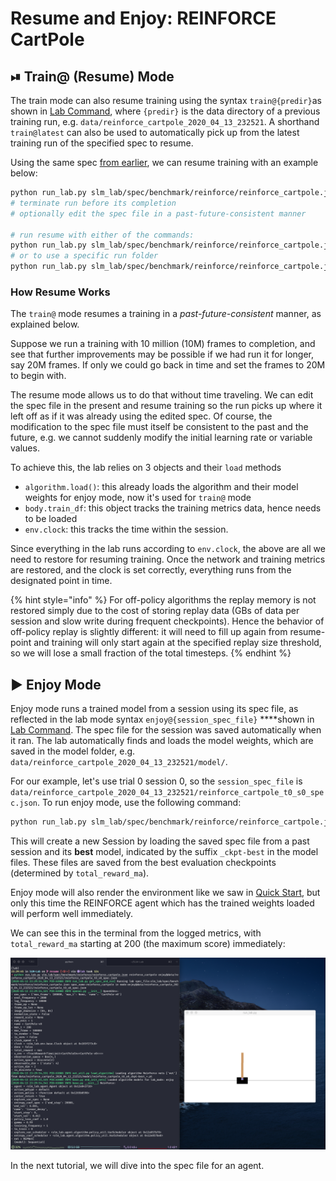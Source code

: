 # Resume and Enjoy: REINFORCE CartPole

## ⏯ Train@ \(Resume\) Mode

The train mode can also resume training using the syntax `train@{predir}`as shown in [Lab Command](slm-lab-command.md#the-lab-modes), where `{predir}` is the data directory of a previous training run, e.g. `data/reinforce_cartpole_2020_04_13_232521`. A shorthand `train@latest` can also be used to automatically pick up from the latest training run of the specified spec to resume.

Using the same spec [from earlier](train-and-enjoy-dqn-cartpole.md), we can resume training with an example below:

```bash
python run_lab.py slm_lab/spec/benchmark/reinforce/reinforce_cartpole.json reinforce_cartpole train
# terminate run before its completion
# optionally edit the spec file in a past-future-consistent manner

# run resume with either of the commands:
python run_lab.py slm_lab/spec/benchmark/reinforce/reinforce_cartpole.json reinforce_cartpole train@latest
# or to use a specific run folder
python run_lab.py slm_lab/spec/benchmark/reinforce/reinforce_cartpole.json reinforce_cartpole train@data/reinforce_cartpole_2020_04_13_232521
```

### How Resume Works

The `train@` mode resumes a training in a _past-future-consistent_ manner, as explained below.

Suppose we run a training with 10 million \(10M\) frames to completion, and see that further improvements may be possible if we had run it for longer, say 20M frames. If only we could go back in time and set the frames to 20M to begin with.

The resume mode allows us to do that without time traveling. We can edit the spec file in the present and resume training so the run picks up where it left off as if it was already using the edited spec. Of course, the modification to the spec file must itself be consistent to the past and the future, e.g. we cannot suddenly modify the initial learning rate or variable values.

To achieve this, the lab relies on 3 objects and their `load` methods

* `algorithm.load()`: this already loads the algorithm and their model weights for enjoy mode, now it's used for `train@` mode
* `body.train_df`: this object tracks the training metrics data, hence needs to be loaded
* `env.clock`: this tracks the time within the session.

Since everything in the lab runs according to `env.clock`, the above are all we need to restore for resuming training. Once the network and training metrics are restored, and the clock is set correctly, everything runs from the designated point in time.

{% hint style="info" %}
For off-policy algorithms the replay memory is not restored simply due to the cost of storing replay data \(GBs of data per session and slow write during frequent checkpoints\). Hence the behavior of off-policy replay is slightly different: it will need to fill up again from resume-point and training will only start again at the specified replay size threshold, so we will lose a small fraction of the total timesteps.
{% endhint %}

## ▶ Enjoy Mode

Enjoy mode runs a trained model from a session using its spec file, as reflected in the lab mode syntax `enjoy@{session_spec_file}` ****shown in [Lab Command](slm-lab-command.md#the-lab-modes). The spec file for the session was saved automatically when it ran. The lab automatically finds and loads the model weights, which are saved in the model folder, e.g. `data/reinforce_cartpole_2020_04_13_232521/model/`.

For our example, let's use trial 0 session 0, so the `session_spec_file` is `data/reinforce_cartpole_2020_04_13_232521/reinforce_cartpole_t0_s0_spec.json`. To run enjoy mode, use the following command:

```bash
python run_lab.py slm_lab/spec/benchmark/reinforce/reinforce_cartpole.json reinforce_cartpole enjoy@data/reinforce_cartpole_2020_04_13_232521/reinforce_cartpole_t0_s0_spec.json
```

This will create a new Session by loading the saved spec file from a past session and its **best** model, indicated by the suffix `_ckpt-best` in the model files. These files are saved from the best evaluation checkpoints \(determined by `total_reward_ma`\).

Enjoy mode will also render the environment like we saw in [Quick Start](../setup/quick-start.md), but only this time the REINFORCE agent which has the trained weights loaded will perform well immediately.

We can see this in the terminal from the logged metrics, with `total_reward_ma` starting at 200 \(the maximum score\) immediately:

![](../.gitbook/assets/cartpole-enjoy.png)

In the next tutorial, we will dive into the spec file for an agent.

